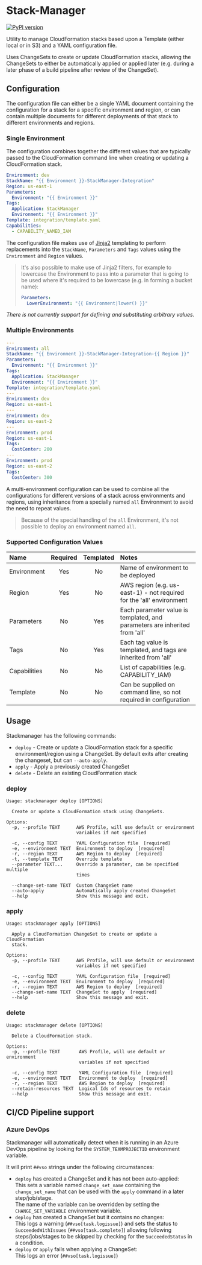 # Stack-Manager

[![PyPI version](https://badge.fury.io/py/stackmanager.svg)](https://badge.fury.io/py/stackmanager)

Utility to manage CloudFormation stacks based upon a Template (either local or in S3) and a YAML configuration file.

Uses ChangeSets to create or update CloudFormation stacks, allowing the ChangeSets to either be automatically
applied or applied later (e.g. during a later phase of a build pipeline after review of the ChangeSet).

## Configuration

The configuration file can either be a single YAML document containing the configuration for a stack
for a specific environment and region, or can contain multiple documents for different deployments
of that stack to different environments and regions.

### Single Environment

The configuration combines together the different values that are typically passed to the CloudFormation
command line when creating or updating a CloudFormation stack. 

```yaml
Environment: dev
StackName: "{{ Environment }}-StackManager-Integration"
Region: us-east-1
Parameters:
  Environment: "{{ Environment }}"
Tags:
  Application: StackManager
  Environment: "{{ Environment }}"
Template: integration/template.yaml
Capabilities:
  - CAPABILITY_NAMED_IAM
```

The configuration file makes use of [Jinja2](https://palletsprojects.com/p/jinja/) templating to perform
replacements into the `StackName`, `Parameters` and `Tags` values using the `Environment` and `Region` values.

> It's also possible to make use of Jinja2 filters, for example to lowercase the Environment to pass into a
> parameter that is going to be used where it's required to be lowercase (e.g. in forming a bucket name):
> 
> ```yaml
> Parameters:
>   LowerEnvironment: "{{ Environment|lower() }}" 
> ```

_There is not currently support for defining and substituting arbitrary values._

### Multiple Environments

```yaml
---
Environment: all
StackName: "{{ Environment }}-StackManager-Integration-{{ Region }}"
Parameters:
  Environment: "{{ Environment }}"
Tags:
  Application: StackManager
  Environment: "{{ Environment }}"
Template: integration/template.yaml
---
Environment: dev
Region: us-east-1
---
Environment: dev
Region: us-east-2
---
Environment: prod
Region: us-east-1
Tags:
  CostCenter: 200
---
Environment: prod
Region: us-east-2
Tags:
  CostCenter: 300
```

A multi-environment configuration can be used to combine all the configurations for different versions of a stack
across environments and regions, using inheritance from a specially named `all` Environment to avoid the need
to repeat values.

> Because of the special handling of the `all` Environment, it's not possible to deploy an environment named `all`.

### Supported Configuration Values

|Name|Required|Templated|Notes|
|:---|:------:|:-------:|:----|
|Environment|Yes|No|Name of environment to be deployed|
|Region|Yes|No|AWS region (e.g. us-east-1) - not required for the 'all' environment|
|Parameters|No|Yes|Each parameter value is templated, and parameters are inherited from 'all'|
|Tags|No|Yes|Each tag value is templated, and tags are inherited from 'all'|
|Capabilities|No|No|List of capabilities (e.g. CAPABILITY_IAM)
|Template|No|No|Can be supplied on command line, so not required in configuration

## Usage

Stackmanager has the following commands:

* `deploy` - Create or update a CloudFormation stack for a specific environment/region using a ChangeSet. By default exits after creating the changeset, but can `--auto-apply`.
* `apply` - Apply a previously created ChangeSet
* `delete` - Delete an existing CloudFormation stack

### deploy

```
Usage: stackmanager deploy [OPTIONS]

  Create or update a CloudFormation stack using ChangeSets.

Options:
  -p, --profile TEXT      AWS Profile, will use default or environment
                          variables if not specified

  -c, --config TEXT       YAML Configuration file  [required]
  -e, --environment TEXT  Environment to deploy  [required]
  -r, --region TEXT       AWS Region to deploy  [required]
  -t, --template TEXT     Override template
  --parameter TEXT...     Override a parameter, can be specified multiple
                          times

  --change-set-name TEXT  Custom ChangeSet name
  --auto-apply            Automatically apply created ChangeSet
  --help                  Show this message and exit.
```

### apply

```
Usage: stackmanager apply [OPTIONS]

  Apply a CloudFormation ChangeSet to create or update a CloudFormation
  stack.

Options:
  -p, --profile TEXT      AWS Profile, will use default or environment
                          variables if not specified

  -c, --config TEXT       YAML Configuration file  [required]
  -e, --environment TEXT  Environment to deploy  [required]
  -r, --region TEXT       AWS Region to deploy  [required]
  --change-set-name TEXT  ChangeSet to apply  [required]
  --help                  Show this message and exit.
```

### delete

```
Usage: stackmanager delete [OPTIONS]

  Delete a CloudFormation stack.

Options:
  -p, --profile TEXT       AWS Profile, will use default or environment
                           variables if not specified

  -c, --config TEXT        YAML Configuration file  [required]
  -e, --environment TEXT   Environment to deploy  [required]
  -r, --region TEXT        AWS Region to deploy  [required]
  --retain-resources TEXT  Logical Ids of resources to retain
  --help                   Show this message and exit.
```

## CI/CD Pipeline support

### Azure DevOps

Stackmanager will automatically detect when it is running in an Azure DevOps pipeline by looking for the 
`SYSTEM_TEAMPROJECTID` environment variable.

It will print `##vso` strings under the following circumstances:

* `deploy` has created a ChangeSet and it has not been auto-applied: \
  This sets a variable named `change_set_name` containing the `change_set_name` that can be used with the `apply` 
  command in a later step/job/stage.\
  The name of the variable can be overridden by setting the `CHANGE_SET_VARIABLE` environment variable.
* `deploy` has created a ChangeSet but it contains no changes: \
   This logs a warning (`##vso[task.logissue]`) and sets the status to `SucceededWithIssues` (`##vso[task.complete]`)
   allowing following steps/jobs/stages to be skipped by checking for the `SucceededStatus` in a condition.
* `deploy` or `apply` fails when applying a ChangeSet: \
   This logs an error (`##vso[task.logissue]`)
